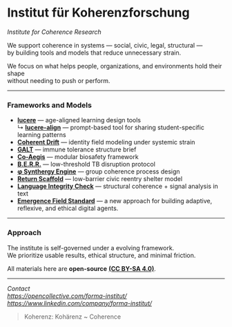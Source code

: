 # Institut für Koherenzforschung 
*Institute for Coherence Research*

We support coherence in systems — social, civic, legal, structural —  
by building tools and models that reduce unnecessary strain.

We focus on what helps people, organizations, and environments hold their shape  
without needing to push or perform.

---

### Frameworks and Models

- [**lucere**](public/education/lucere) — age-aligned learning design tools  
  ↳ [**lucere-align**](public/education/lucere-align) — prompt-based tool for sharing student-specific learning patterns
- [**Coherent Drift**](public/cognitive-social-systems) — identity field modeling under systemic strain  
- [**GALT**](public/health) — immune tolerance structure brief  
- [**Co-Aegis**](public/tech/medicine) — modular biosafety framework  
- [**B.E.R.R.**](public/health) — low-threshold TB disruption protocol 
- [**φ Synthergy Engine**](public/synthergy-engine) — group coherence process design  
- [**Return Scaffold**](public/return-scaffold) — low-barrier civic reentry shelter model  
- [**Language Integrity Check**](public/help) — structural coherence + signal analysis in text
- [**Emergence Field Standard**](public/EFS)  —  a new approach for building adaptive, reflexive, and ethical digital agents.

---

### Approach

The institute is self-governed under a evolving framework.  
We prioritize usable results, ethical structure, and minimal friction.

All materials here are **open-source** [**(CC BY-SA 4.0)**](LICENSE.md).

---

*Contact*  
*https://opencollective.com/forma-institut/*  
*https://www.linkedin.com/company/forma-institut/*

> Koherenz: Kohärenz ~ Coherence
